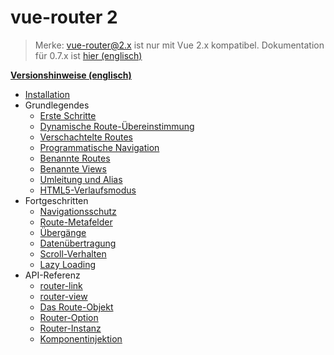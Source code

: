 # vue-router 2

> Merke: vue-router@2.x ist nur mit Vue 2.x kompatibel. Dokumentation für 0.7.x ist [hier (englisch)]((https://github.com/vuejs/vue-router/tree/1.0/docs/en))


**[Versionshinweise (englisch)](https://github.com/vuejs/vue-router/releases)**

- [Installation](installation.md)
- Grundlegendes
  - [Erste Schritte](essentials/getting-started.md)
  - [Dynamische Route-Übereinstimmung](essentials/dynamic-matching.md)
  - [Verschachtelte Routes](essentials/nested-routes.md)
  - [Programmatische Navigation](essentials/navigation.md)
  - [Benannte Routes](essentials/named-routes.md)
  - [Benannte Views](essentials/named-views.md)
  - [Umleitung und Alias](essentials/redirect-and-alias.md)
  - [HTML5-Verlaufsmodus](essentials/history-mode.md)
- Fortgeschritten
  - [Navigationsschutz](advanced/navigation-guards.md)
  - [Route-Metafelder](advanced/meta.md)
  - [Übergänge](advanced/transitions.md)
  - [Datenübertragung](advanced/data-fetching.md)
  - [Scroll-Verhalten](advanced/scroll-behavior.md)
  - [Lazy Loading](advanced/lazy-loading.md)
- API-Referenz
  - [router-link](api/router-link.md)
  - [router-view](api/router-view.md)
  - [Das Route-Objekt](api/route-object.md)
  - [Router-Option](api/options.md)
  - [Router-Instanz](api/router-instance.md)
  - [Komponentinjektion](api/component-injections.md)
